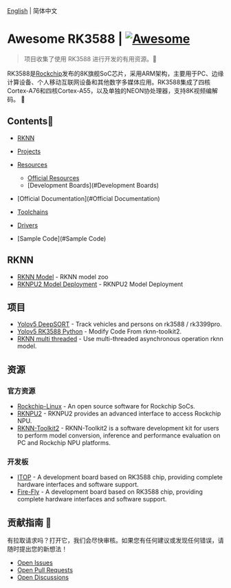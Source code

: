 [English](README.md) | 简体中文

# Awesome RK3588 | [![Awesome](https://awesome.re/badge.svg)](https://awesome.re)

[//]: # ([<img src="RK3588-logo.svg" align="right" width="100">]&#40;https://electronjs.org&#41;)

> 项目收集了使用 RK3588 进行开发的有用资源。:rocket:

RK3588是[Rockchip](https://www.rock-chips.com/a/en/)发布的8K旗舰SoC芯片，采用ARM架构，主要用于PC、边缘计算设备、个人移动互联网设备和其他数字多媒体应用。RK3588集成了四核Cortex-A76和四核Cortex-A55，以及单独的NEON协处理器，支持8K视频编解码。 :tada:

## Contents🎯

- [RKNN](#RKNN)

- [Projects](#projects)

- [Resources](#resources)
  - [Official Resources](#official-resources)
  - [Development Boards](#Development Boards)

- [Official Documentation](#Official Documentation)
- [Toolchains](#Toolchains)

- [Drivers](#Drivers)
- [Sample Code](#Sample Code)

## RKNN

- [RKNN Model](https://github.com/airockchip/rknn_model_zoo/tree/main) - RKNN model zoo
- [RKNPU2 Model Deployment](https://github.com/PaddlePaddle/FastDeploy/blob/develop/docs/en/faq/rknpu2/rknpu2.md) - RKNPU2 Model Deployment
## 项目

- [Yolov5 DeepSORT](https://github.com/Zhou-sx/yolov5_Deepsort_rknn) - Track vehicles and persons on rk3588 / rk3399pro.
- [Yolov5 RK3588 Python](https://github.com/cluangar/YOLOv5-RK3588-Python) - Modify Code From rknn-toolkit2.
- [RKNN multi threaded](https://github.com/leafqycc/rknn-multi-threaded) - Use multi-threaded asynchronous operation rknn model.

## 资源

### 官方资源
- [Rockchip-Linux](https://github.com/rockchip-linux) - An open source software for Rockchip SoCs.
- [RKNPU2](https://github.com/rockchip-linux/rknpu2) - RKNPU2 provides an advanced interface to access Rockchip NPU.
- [RKNN-Toolkit2](https://github.com/rockchip-linux/rknn-toolkit2) - RKNN-Toolkit2 is a software development kit for users to perform model conversion, inference and performance evaluation on PC and Rockchip NPU platforms.

### 开发板

- [ITOP](http://www.topeetboard.com/sydymfl/Product/iTOP-3588.html) - A development board based on RK3588 chip, providing complete hardware interfaces and software support.
- [Fire-Fly](https://www.t-firefly.com/doc/download/164.html) - A development board based on RK3588 chip, providing complete hardware interfaces and software support.



## 贡献指南 🤝

有拉取请求吗？打开它，我们会尽快审核。如果您有任何建议或发现任何错误，请随时提出您的新想法！

- [Open Issues](https://github.com/choushunn/awesome-RK3588/issues)
- [Open Pull Requests](https://github.com/choushunn/awesome-RK3588/pulls)
- [Open Discussions](https://github.com/choushunn/awesome-RK3588/discussions)

